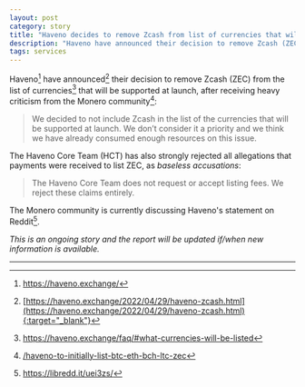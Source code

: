 ```yaml
---
layout: post
category: story
title: "Haveno decides to remove Zcash from list of currencies that will be supported at launch, after receiving heavy criticism"
description: "Haveno have announced their decision to remove Zcash (ZEC) from the list of currencies that will be supported at launch, after receiving heavy criticism from the Monero community."
tags: services
---
```


Haveno[^1] have announced[^2] their decision to remove Zcash (ZEC) from the list of currencies[^3] that will be supported at launch, after receiving heavy criticism from the Monero community[^4]:

> We decided to not include Zcash in the list of the currencies that will be supported at launch. We don’t consider it a priority and we think we have already consumed enough resources on this issue.

The Haveno Core Team (HCT) has also strongly rejected all allegations that payments were received to list ZEC, as *baseless accusations*:

> The Haveno Core Team does not request or accept listing fees. We reject these claims entirely.

The Monero community is currently discussing Haveno's statement on Reddit[^5].

*This is an ongoing story and the report will be updated if/when new information is available.*

---

[^1]: https://haveno.exchange/
[^2]: [https://haveno.exchange/2022/04/29/haveno-zcash.html](https://haveno.exchange/2022/04/29/haveno-zcash.html){:target="_blank"}
[^3]: https://haveno.exchange/faq/#what-currencies-will-be-listed
[^4]: [/haveno-to-initially-list-btc-eth-bch-ltc-zec](/haveno-to-initially-list-btc-eth-bch-ltc-zec)
[^5]: https://libredd.it/uei3zs/

